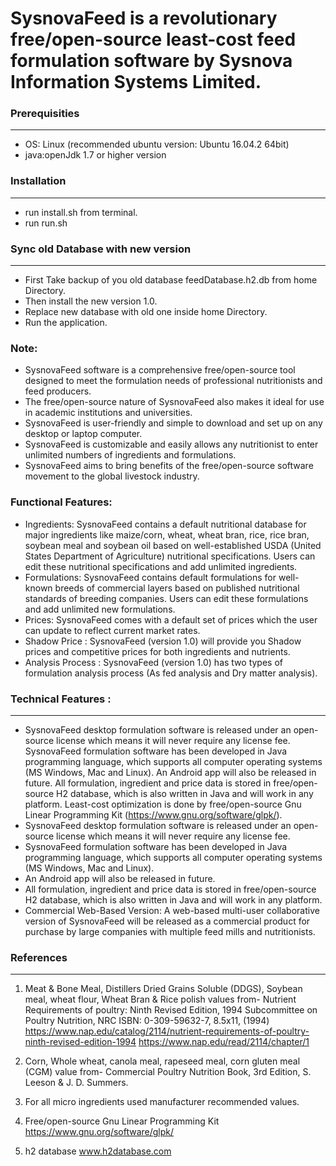 # SysnovaFeed is a revolutionary free/open-source least-cost feed formulation software by Sysnova Information Systems Limited.


### Prerequisities
--------------------
* OS: Linux (recommended ubuntu version:  Ubuntu 16.04.2 64bit)
* java:openJdk 1.7 or higher version

### Installation
----------------------
* run install.sh from terminal.
* run run.sh

### Sync old Database with new version 
----------------------------------------
* First Take backup of you old database feedDatabase.h2.db from home Directory.
* Then install the new version 1.0.
* Replace new database with old one inside home Directory.
* Run the application.

### Note:
* SysnovaFeed software is a comprehensive free/open-source tool designed to meet the formulation needs of professional nutritionists and feed producers.
* The free/open-source nature of SysnovaFeed also makes it ideal for use in academic institutions and universities.
* SysnovaFeed is user-friendly and simple to download and set up on any desktop or laptop computer.
* SysnovaFeed is customizable and easily allows any nutritionist to enter unlimited numbers of ingredients and formulations.
* SysnovaFeed aims to bring benefits of the free/open-source software movement to the global livestock industry.

### Functional Features:
* Ingredients: SysnovaFeed contains a default nutritional database for major ingredients like maize/corn, wheat, wheat bran, rice, rice bran, soybean
  meal and soybean oil based on well-established USDA (United States Department of Agriculture) nutritional specifications. Users can edit these nutritional
  specifications and add unlimited ingredients.
* Formulations: SysnovaFeed contains default formulations for well-known breeds of commercial layers based on published nutritional standards of 
  breeding companies. Users can edit these formulations and add unlimited new formulations.
* Prices: SysnovaFeed comes with a default set of prices which the user can update to reflect current market rates.
* Shadow Price : SysnovaFeed (version 1.0) will provide you Shadow prices and competitive prices for both ingredients and nutrients.
* Analysis Process : SysnovaFeed (version 1.0) has two types of formulation analysis process (As fed analysis and Dry matter analysis).
### Technical Features :
----------------------
* SysnovaFeed desktop formulation software is released under an open-source license which means it will never require any license fee.
  SysnovaFeed formulation software has been developed in Java programming language, which supports all computer operating systems (MS Windows, Mac and Linux).
  An Android app will also be released in future.
  All formulation, ingredient and price data is stored in free/open-source H2 database, which is also written in Java and will work in any platform.
  Least-cost optimization is done by free/open-source Gnu Linear Programming Kit (https://www.gnu.org/software/glpk/).
* SysnovaFeed desktop formulation software is released under an open-source license which means it will never require any license fee.
* SysnovaFeed formulation software has been developed in Java programming language, which supports all computer operating systems (MS Windows, Mac and Linux).
* An Android app will also be released in future.
* All formulation, ingredient and price data is stored in free/open-source H2 database, which is also written in Java and will work in any platform.
* Commercial Web-Based Version: A web-based multi-user collaborative version of SysnovaFeed will be released as a commercial product for purchase by large 
  companies with multiple feed mills and nutritionists. 

### References
   -----------

1. Meat & Bone Meal, Distillers Dried Grains Soluble (DDGS), Soybean meal, wheat flour, Wheat Bran & Rice polish values from-
	 Nutrient Requirements of poultry: Ninth Revised Edition, 1994
	 Subcommittee on Poultry Nutrition, NRC
	 ISBN: 0-309-59632-7, 8.5x11, (1994) 
	 https://www.nap.edu/catalog/2114/nutrient-requirements-of-poultry-ninth-revised-edition-1994
	 https://www.nap.edu/read/2114/chapter/1
   
2. Corn, Whole wheat, canola meal, rapeseed meal, corn gluten meal (CGM) value from-
	 Commercial Poultry Nutrition Book, 3rd Edition, S. Leeson & J. D. Summers.
   
3. For all micro ingredients used manufacturer recommended values. 

4. Free/open-source Gnu Linear Programming Kit 
	 https://www.gnu.org/software/glpk/
   
5. h2 database
	 www.h2database.com

